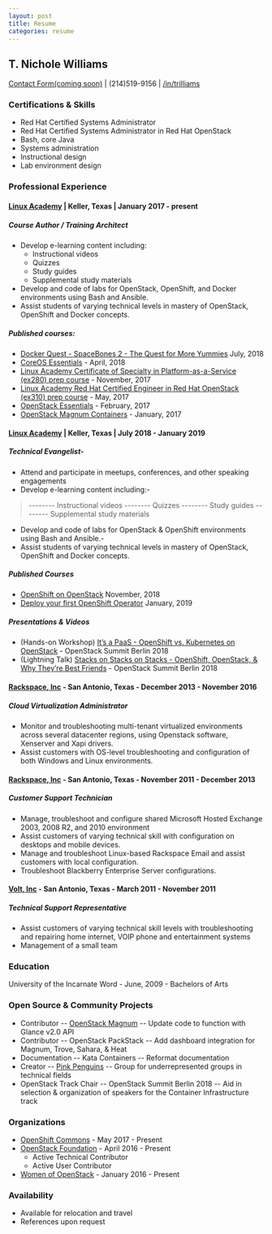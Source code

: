 ```yaml
---
layout: post
title: Resume
categories: resume
---
```


## T. Nichole Williams	
[Contact Form(coming soon)][contact]	| (214)519-9156	| [/in/trilliams][linkedin]

### Certifications & Skills

- Red Hat Certified Systems Administrator
- Red Hat Certified Systems Administrator in Red Hat OpenStack
- Bash, core Java
- Systems administration
- Instructional design
- Lab environment design


### Professional Experience

#### [Linux Academy][la-main] | Keller, Texas | January 2017 - present
##### Course Author / Training Architect
- Develop e-learning content including: 
	- Instructional videos
	- Quizzes
	- Study guides
	- Supplemental study materials
- Develop and code of labs for OpenStack, OpenShift, and Docker environments using Bash and Ansible. 
- Assist students of varying technical levels in mastery of OpenStack, OpenShift and Docker concepts.

##### Published courses:
- [Docker Quest - SpaceBones 2 - The Quest for More Yummies][docker] July, 2018
- [CoreOS Essentials][coreos] - April, 2018
- [Linux Academy Certificate of Specialty in Platform-as-a-Service (ex280) prep course][ex280] - November, 2017
- [Linux Academy Red Hat Certified Engineer in Red Hat OpenStack (ex310) prep course][ex310] - May, 2017
- [OpenStack Essentials][osessentials] - February, 2017
- [OpenStack Magnum Containers][magnum] - January, 2017

#### [Linux Academy][la-main] | Keller, Texas | July 2018 - January 2019

##### Technical Evangelist-
- Attend and participate in meetups, conferences, and other speaking engagements
- Develop e-learning content including:-
>-------- Instructional videos
>-------- Quizzes
>-------- Study guides
>-------- Supplemental study materials
- Develop and code of labs for OpenStack & OpenShift environments using Bash and Ansible.-
- Assist students of varying technical levels in mastery of OpenStack, OpenShift and Docker concepts.

##### Published Courses
- [OpenShift on OpenStack][ooo123] November, 2018
- [Deploy your first OpenShift Operator][operators] January, 2019

##### Presentations & Videos

- (Hands-on Workshop) [It’s a PaaS - OpenShift vs. Kubernetes on OpenStack][issapass] - OpenStack Summit Berlin 2018
- (Lightning Talk) [Stacks on Stacks on Stacks - OpenShift, OpenStack, & Why They’re Best Friends][staxonstax] - OpenStack Summit Berlin 2018

#### [Rackspace, Inc][rax] - San Antonio, Texas - December 2013 - November 2016

##### Cloud Virtualization Administrator

- Monitor and troubleshooting multi-tenant virtualized environments across several datacenter regions, using Openstack software, Xenserver and Xapi drivers. 
- Assist customers with OS-level troubleshooting and configuration of both Windows and Linux environments.

#### [Rackspace, Inc][rax] - San Antonio, Texas - November 2011 - December 2013

##### Customer Support Technician

- Manage, troubleshoot and configure shared Microsoft Hosted Exchange 2003, 2008 R2, and 2010 environment
- Assist customers of varying technical skill with configuration on desktops and mobile devices. 
- Manage and troubleshoot Linux-based Rackspace Email and assist customers with local configuration. 
- Troubleshoot Blackberry Enterprise Server configurations.


#### [Volt, Inc][volt] - San Antonio, Texas -  March 2011 - November 2011

##### Technical Support Representative

- Assist customers of varying technical skill levels with troubleshooting and repairing home internet, VOIP phone and entertainment systems
- Management of a small team

### Education

University of the Incarnate Word - June, 2009 - Bachelors of Arts

### Open Source & Community Projects

- Contributor -- [OpenStack Magnum][magnum2] -- Update code to function with Glance v2.0 API
- Contributor -- OpenStack PackStack -- Add dashboard integration for Magnum, Trove, Sahara, & Heat
- Documentation -- Kata Containers -- Reformat documentation
- Creator -- [Pink Penguins][pinkpengs] -- Group for underrepresented groups in technical fields
- OpenStack Track Chair -- OpenStack Summit Berlin 2018 -- Aid in selection & organization of speakers for the Container Infrastructure track

### Organizations

- [OpenShift Commons][commons] - May 2017 - Present
- [OpenStack Foundation][profile] - April 2016 - Present
	- Active Technical Contributor
	- Active User Contributor
- [Women of OpenStack][woo] - January 2016 - Present

### Availability

- Available for relocation and travel
- References upon request

[woo]: https://wiki.openstack.org/wiki/Women_of_OpenStack
[la-main]: https://linuxacademy.com
[rax]: https://rackspace.com
[volt]: #
[linkedin]: https://www.linkedin.com/in/trilliams/
[osessentials]: https://linuxacademy.com/openstack/training/course/name/openstack-essentials
[ex310]: https://linuxacademy.com/openstack/training/course/name/rhel-rhce-openstack
[ex280]: https://linuxacademy.com/linux/training/course/name/linux-academy-redhat-certificate-of-expertise-in-platform-as-a-service-exam-ex280-prep-course
[coreos]: https://linuxacademy.com/linux/training/course/name/coreos-essentials
[magnum]: https://linuxacademy.com/openstack/training/course/name/openstack-magnum-containers
[docker]: #
[ooo123]: https://linuxacademy.com/openstack/training/course/name/open-shift-on-open-stack
[issapass]: https://www.openstack.org/summit/berlin-2018/summit-schedule/events/22003/its-a-paas-openshift-vs-kubernetes-on-openstack
[staxonstax]: https://www.openstack.org/summit/berlin-2018/summit-schedule/events/22041/stacks-on-stacks-on-stacks-openstack-openshift-and-why-theyre-best-friends
[profile]: https://www.openstack.org/community/members/profile/59069/treva-williams
[pinkpengs]: https://pinkpenguins.io
[magnum2]: https://review.openstack.org/445584
[stackalytics]: http://stackalytics.com/?user_id=trilliams&release=all
[commons]: https://commons.openshift.org
[operators]: https://linuxacademy.com/linux/training/course/name/red-hat-open-shift
[contact]: #
